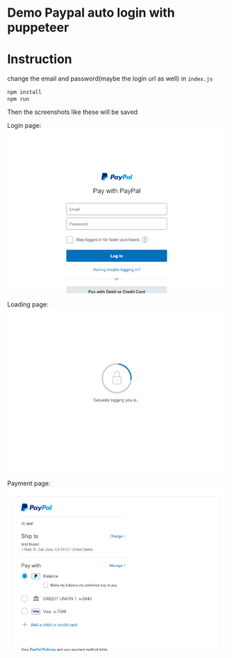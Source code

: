 # Demo Paypal auto login with puppeteer

# Instruction

change the email and password(maybe the login url as well) in `index.js`
```
npm install
npm run
```

Then the screenshots like these will be saved

Login page:
<br />
![login](demo_images/paypal_login_page.png)

Loading page:
<br />
![loading](demo_images/paypal_loading.png)

Payment page:
<br />
![payment](demo_images/paypal_payment.png)